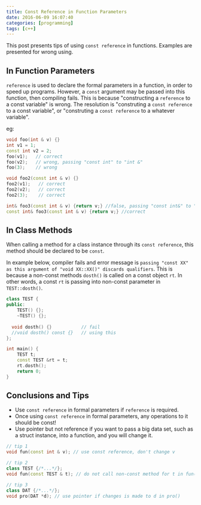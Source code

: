 ```yaml
---
title: Const Reference in Function Parameters
date: 2016-06-09 16:07:40
categories: [programming]
tags: [c++]
---
```


<!-- toc -->

This post presents tips of using `const reference` in functions. Examples are presented for wrong using.

## In Function Parameters
`reference` is used to declare the formal parameters in a function, in order to speed up programs. However, a `const` argument may be 
passed into this function, then compiling fails. This is because "constructing a `reference` to a const variable" is wrong. The resolution 
is "construting a `const reference` to a const variable", or "construting a `const reference` to a whatever variable".

eg:
``` c++
void foo(int & v) {}
int v1 = 1;
const int v2 = 2;
foo(v1);   // correct
foo(v2);   // wrong, passing "const int" to "int &"
foo(3);    // wrong

void foo2(const int & v) {}
foo2(v1);   // correct
foo2(v2);   // correct
foo2(3);    // correct

int& foo3(const int & v) {return v;} //false, passing "const int&" to "int&" in return
const int& foo3(const int & v) {return v;} //correct
```

## In Class Methods
When calling a method for a class instance through its `const reference`, this method should be declared to be `const`.

In example below, compiler fails and error message is `passing "const XX" as this argument of "void XX::XX()" discards qualifiers`. 
This is because a non-const methods `dosth()` is called on a const object `rt`. In other words, a const `rt` is passing 
into  non-const parameter in `TEST::dosth()`. 
``` c++
class TEST {
public:
    TEST() {};
    ~TEST() {};
  
  void dosth() {}           // fail
  //void dosth() const {}   // using this 
};

int main() {
    TEST t;
    const TEST &rt = t;
    rt.dosth();
    return 0;
}
```

## Conclusions and Tips
- Use `const reference` in formal parameters if `reference` is required.
- Once using `const reference` in formal parameters, any operations to it should be const!
- Use pointer but not reference if you want to pass a big data set, 
such as a struct instance, into a function, and you will change it.

``` c++
// tip 1
void fun(const int & v); // use const reference, don't change v 

// tip 2
class TEST {/*...*/};  
void fun(const TEST & t); // do not call non-const method for t in fun()

// tip 3
class DAT {/*...*/};
void pro(DAT *d); // use pointer if changes is made to d in pro()
```

